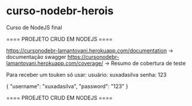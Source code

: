 # curso-nodebr-herois
Curso de NodeJS final


==== PROEJETO CRUD EM NODEJS ====

https://cursonodebr-lamantovani.herokuapp.com/documentation -> documentação swagger
https://cursonodebr-lamantovani.herokuapp.com/coverage/ -> Resumo de cobertura de teste

Para receber um touken só usar:
usuário: xuxadasilva
senha: 123


{
  "username": "xuxadasilva",
  "password": "123"
}

==== PROEJETO CRUD EM NODEJS ====
